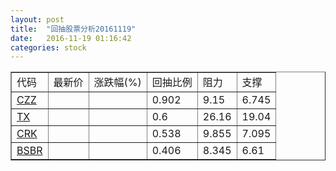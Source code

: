 ```yaml
---
layout: post
title:  "回抽股票分析20161119"
date:   2016-11-19 01:16:42
categories: stock
---
```

<script type="text/javascript">
var stockList = []
stockList.push('gb_czz');
stockList.push('gb_tx');
stockList.push('gb_crk');
stockList.push('gb_bsbr');
</script>
<table border="1">
 <tr>
 <td>代码</td>
 <td>最新价</td>
 <td>涨跌幅(%)</td>
 <td>回抽比例</td>
 <td>阻力</td>
 <td>支撑</td>
</tr>
  <tr id="czz">
  <td><a href="http://stock.finance.sina.com.cn/usstock/quotes/CZZ.html" target="_blank">CZZ</a></td><td></td><td></td><td>0.902</td><td>9.15</td><td>6.745</td></tr>
  <tr id="tx">
  <td><a href="http://stock.finance.sina.com.cn/usstock/quotes/TX.html" target="_blank">TX</a></td><td></td><td></td><td>0.6</td><td>26.16</td><td>19.04</td></tr>
  <tr id="crk">
  <td><a href="http://stock.finance.sina.com.cn/usstock/quotes/CRK.html" target="_blank">CRK</a></td><td></td><td></td><td>0.538</td><td>9.855</td><td>7.095</td></tr>
  <tr id="bsbr">
  <td><a href="http://stock.finance.sina.com.cn/usstock/quotes/BSBR.html" target="_blank">BSBR</a></td><td></td><td></td><td>0.406</td><td>8.345</td><td>6.61</td></tr>
</table>
